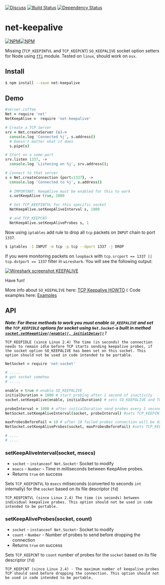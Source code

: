 [![Discuss](http://img.shields.io/badge/discuss-gitter-brightgreen.svg?style=flat)](https://gitter.im/hertzg/node-net-keepalive) [![Build Status](https://travis-ci.org/hertzg/node-net-keepalive.svg?branch=master)](https://travis-ci.org/hertzg/node-net-keepalive) [![Dependency Status](https://gemnasium.com/hertzg/node-net-keepalive.svg)](https://gemnasium.com/hertzg/node-net-keepalive)

# net-keepalive
[![NPM](https://nodei.co/npm/net-keepalive.png?downloads=true&downloadRank=true&stars=true)](https://nodei.co/npm/net-keepalive/)[![NPM](https://nodei.co/npm-dl/net-keepalive.png?months=3&height=2)](https://nodei.co/npm/net-keepalive/)

Missing (`TCP_KEEPINTVL` and `TCP_KEEPCNT`) `SO_KEEPALIVE` socket option setters for Node using [`ffi`](https://www.npmjs.com/package/ffi) module. Tested on `linux`, should work on `osx`.

## Install

```bash
$ npm install --save net-keepalive
```


## Demo
```CoffeeScript
#server.coffee
Net = require 'net'
NetKeepAlive =  require 'net-keepalive'

# Create a TCP Server
srv = Net.createServer (s)->
  console.log 'Connected %j', s.address()
  # Doesn't matter what it does
  s.pipe(s)

# Start on a some port
srv.listen 1337, ->
  console.log 'Listening on %j', srv.address();

# Connect to that server
s = Net.createConnection {port:1337}, ->
  console.log 'Connected to %j', s.address()
  
  # IMPORTANT: KeepAlive must be enabled for this to work
  s.setKeepAlive true, 1000

  # Set TCP_KEEPINTVL for this specific socket
  NetKeepAlive.setKeepAliveInterval s, 1000

  # and TCP_KEEPCNT
  NetKeepAlive.setKeepAliveProbes s, 1
```

Now using `iptables` add rule to drop all `tcp` packets on `INPUT` chain to port `1337`.
```bash
$ iptables -I INPUT -m tcp -p tcp --dport 1337 -j DROP
``` 
If you were monitoring packets on `loopback` with `tcp.srcport == 1337 || tcp.dstport == 1337` filter in `wireshark`.  You will see the following output:

[![Wireshark screenshot KEEPALIVE](http://hertzg.github.io/node-net-keepalive/images/wireshark.jpg)](http://hertzg.github.io/node-net-keepalive/images/wireshark.jpg)

Have fun!

More info about `SO_KEEPALIVE` here: [TCP Keepalive HOWTO](http://tldp.org/HOWTO/TCP-Keepalive-HOWTO/)
`C` Code examples here: [Examples](http://tldp.org/HOWTO/TCP-Keepalive-HOWTO/programming.html#examples)

## API

***Note: For these methods to work you must enable `SO_KEEPALIVE` and set the `TCP_KEEPIDLE` options for socket using `Net.Socket`-s built in method [`socket.setKeepAlive([enable][, initialDelay])`](https://nodejs.org/api/net.html#net_socket_setkeepalive_enable_initialdelay) !***

    TCP_KEEPIDLE (since Linux 2.4) The time (in seconds) the connection needs to remain idle before TCP starts sending keepalive probes, if the socket option SO_KEEPALIVE has been set on this socket. This option should not be used in code intended to be portable.

```CoffeeScript
NetSocket = require 'net-socket'

# .....
# get socket somehow
# .....

enable = true # enable SO_KEEPALIVE
initialDuration = 1000 # start probing after 1 second of inactivity
socket.setKeepAlive(enable, initialDuration) # sets SO_KEEPALIVE and TCP_KEEPIDLE

probeInterval = 1000 # after initialDuration send probes every 1 second
NetSocket.setKeepAliveInterval(socket, probeInterval) #sets TCP_KEEPINTVL

maxProbesBeforeFail = 10 # after 10 failed probes connection will be dropped 
NetSocket.setKeepAliveProbes(socket, maxProbesBeforeFail) #sets TCP_KEEPCNT

# ....
# ....
```

### setKeepAliveInterval(socket, msecs)
* `socket` - `instanceof Net.Socket`- Socket to modify
* `msecs` - `Number` - Time in milliseconds between KeepAlive probes.
* Returns `true` on success

Sets `TCP_KEEPINTVL` to `msecs` miliseconds (converted to seconds `int` internally) for the `socket` based on its file descriptor (`fd`)

    TCP_KEEPINTVL (since Linux 2.4) The time (in seconds) between individual keepalive probes. This option should not be used in code intended to be portable.

### setKeepAliveProbes(socket, count) 
* `socket` - `instanceof Net.Socket`- Socket to modify
* `count` - `Number` - Number of probes to send before dropping the connection
* Returns `true` on success

Sets `TCP_KEEPCNT` to `count` number of probes for the `socket` based on its file descriptor (`fd`)

    TCP_KEEPCNT (since Linux 2.4) - The maximum number of keepalive probes TCP should send before dropping the connection. This option should not be used in code intended to be portable.
